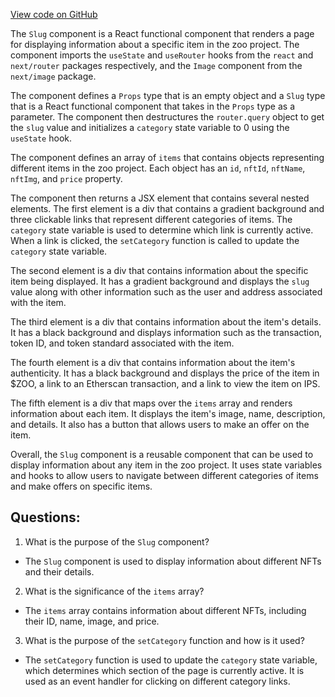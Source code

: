 [View code on GitHub](zoo-labs/zoo/blob/master/core/src/pages/global-leaderboard/[slug].tsx)

The `Slug` component is a React functional component that renders a page for displaying information about a specific item in the zoo project. The component imports the `useState` and `useRouter` hooks from the `react` and `next/router` packages respectively, and the `Image` component from the `next/image` package. 

The component defines a `Props` type that is an empty object and a `Slug` type that is a React functional component that takes in the `Props` type as a parameter. The component then destructures the `router.query` object to get the `slug` value and initializes a `category` state variable to 0 using the `useState` hook.

The component defines an array of `items` that contains objects representing different items in the zoo project. Each object has an `id`, `nftId`, `nftName`, `nftImg`, and `price` property. 

The component then returns a JSX element that contains several nested elements. The first element is a div that contains a gradient background and three clickable links that represent different categories of items. The `category` state variable is used to determine which link is currently active. When a link is clicked, the `setCategory` function is called to update the `category` state variable.

The second element is a div that contains information about the specific item being displayed. It has a gradient background and displays the `slug` value along with other information such as the user and address associated with the item.

The third element is a div that contains information about the item's details. It has a black background and displays information such as the transaction, token ID, and token standard associated with the item.

The fourth element is a div that contains information about the item's authenticity. It has a black background and displays the price of the item in $ZOO, a link to an Etherscan transaction, and a link to view the item on IPS.

The fifth element is a div that maps over the `items` array and renders information about each item. It displays the item's image, name, description, and details. It also has a button that allows users to make an offer on the item.

Overall, the `Slug` component is a reusable component that can be used to display information about any item in the zoo project. It uses state variables and hooks to allow users to navigate between different categories of items and make offers on specific items.
## Questions: 
 1. What is the purpose of the `Slug` component?
- The `Slug` component is used to display information about different NFTs and their details.

2. What is the significance of the `items` array?
- The `items` array contains information about different NFTs, including their ID, name, image, and price.

3. What is the purpose of the `setCategory` function and how is it used?
- The `setCategory` function is used to update the `category` state variable, which determines which section of the page is currently active. It is used as an event handler for clicking on different category links.